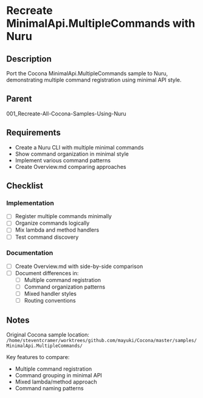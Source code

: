 # Recreate MinimalApi.MultipleCommands with Nuru

## Description

Port the Cocona MinimalApi.MultipleCommands sample to Nuru, demonstrating multiple command registration using minimal API style.

## Parent
001_Recreate-All-Cocona-Samples-Using-Nuru

## Requirements

- Create a Nuru CLI with multiple minimal commands
- Show command organization in minimal style
- Implement various command patterns
- Create Overview.md comparing approaches

## Checklist

### Implementation
- [ ] Register multiple commands minimally
- [ ] Organize commands logically
- [ ] Mix lambda and method handlers
- [ ] Test command discovery

### Documentation
- [ ] Create Overview.md with side-by-side comparison
- [ ] Document differences in:
  - [ ] Multiple command registration
  - [ ] Command organization patterns
  - [ ] Mixed handler styles
  - [ ] Routing conventions

## Notes

Original Cocona sample location: `/home/steventcramer/worktrees/github.com/mayuki/Cocona/master/samples/MinimalApi.MultipleCommands/`

Key features to compare:
- Multiple command registration
- Command grouping in minimal API
- Mixed lambda/method approach
- Command naming patterns